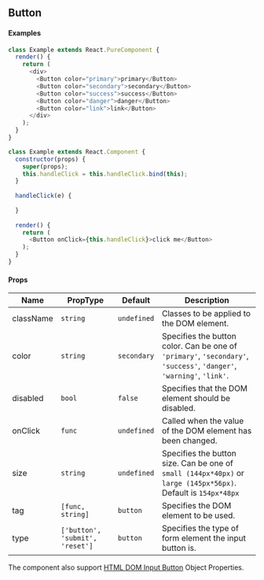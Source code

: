 ## Button


#### Examples
``` javascript
class Example extends React.PureComponent {  
  render() {
    return (
      <div>
        <Button color="primary">primary</Button>
        <Button color="secondary">secondary</Button>
        <Button color="success">success</Button>
        <Button color="danger">danger</Button>
        <Button color="link">link</Button>
      </div>
    );
  }
}
```

``` javascript
class Example extends React.Component {
  constructor(props) {
    super(props);
    this.handleClick = this.handleClick.bind(this);
  }
  
  handleClick(e) {
  
  }
  
  render() {
    return (
      <Button onClick={this.handleClick}>click me</Button>
    );
  }
}
```

#### Props
| Name      | PropType | Default     | Description |
|-----------|----------|-------------|-------------|
| className | `string` | `undefined` | Classes to be applied to the DOM element. |
| color     | `string` | `secondary` | Specifies the button color. Can be one of `'primary'`, `'secondary'`, `'success'`, `'danger'`, `'warning'`, `'link'`. |
| disabled  | `bool`   | `false`     | Specifies that the DOM element should be disabled. |
| onClick   | `func`   | `undefined` | Called when the value of the DOM element has been changed. |
| size      | `string` | `undefined` | Specifies the button size. Can be one of `small (144px*40px)` or `large (145px*56px)`. Default is `154px*48px` |
| tag       | `[func, string]` | `button` | Specifies the DOM element to be used. |
| type      | `['button', 'submit', 'reset']` | `button` | 	Specifies the type of form element the input button is. |

The component also support [HTML DOM Input Button](https://www.w3schools.com/jsref/dom_obj_button.asp) Object Properties.
